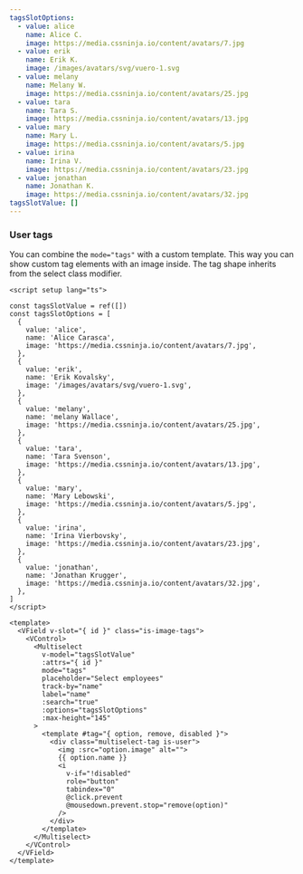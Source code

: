 ```yaml
---
tagsSlotOptions:
  - value: alice
    name: Alice C.
    image: https://media.cssninja.io/content/avatars/7.jpg
  - value: erik
    name: Erik K.
    image: /images/avatars/svg/vuero-1.svg
  - value: melany
    name: Melany W.
    image: https://media.cssninja.io/content/avatars/25.jpg
  - value: tara
    name: Tara S.
    image: https://media.cssninja.io/content/avatars/13.jpg
  - value: mary
    name: Mary L.
    image: https://media.cssninja.io/content/avatars/5.jpg
  - value: irina
    name: Irina V.
    image: https://media.cssninja.io/content/avatars/23.jpg
  - value: jonathan
    name: Jonathan K.
    image: https://media.cssninja.io/content/avatars/32.jpg
tagsSlotValue: []
---
```


### User tags

You can combine the `mode="tags"` with a custom template. This way you can
show custom tag elements with an image inside. The tag shape inherits from
the select class modifier.

<!--code-->

```vue
<script setup lang="ts">

const tagsSlotValue = ref([])
const tagsSlotOptions = [
  {
    value: 'alice',
    name: 'Alice Carasca',
    image: 'https://media.cssninja.io/content/avatars/7.jpg',
  },
  {
    value: 'erik',
    name: 'Erik Kovalsky',
    image: '/images/avatars/svg/vuero-1.svg',
  },
  {
    value: 'melany',
    name: 'melany Wallace',
    image: 'https://media.cssninja.io/content/avatars/25.jpg',
  },
  {
    value: 'tara',
    name: 'Tara Svenson',
    image: 'https://media.cssninja.io/content/avatars/13.jpg',
  },
  {
    value: 'mary',
    name: 'Mary Lebowski',
    image: 'https://media.cssninja.io/content/avatars/5.jpg',
  },
  {
    value: 'irina',
    name: 'Irina Vierbovsky',
    image: 'https://media.cssninja.io/content/avatars/23.jpg',
  },
  {
    value: 'jonathan',
    name: 'Jonathan Krugger',
    image: 'https://media.cssninja.io/content/avatars/32.jpg',
  },
]
</script>

<template>
  <VField v-slot="{ id }" class="is-image-tags">
    <VControl>
      <Multiselect
        v-model="tagsSlotValue"
        :attrs="{ id }"
        mode="tags"
        placeholder="Select employees"
        track-by="name"
        label="name"
        :search="true"
        :options="tagsSlotOptions"
        :max-height="145"
      >
        <template #tag="{ option, remove, disabled }">
          <div class="multiselect-tag is-user">
            <img :src="option.image" alt="">
            {{ option.name }}
            <i
              v-if="!disabled"
              role="button"
              tabindex="0"
              @click.prevent
              @mousedown.prevent.stop="remove(option)"
            />
          </div>
        </template>
      </Multiselect>
    </VControl>
  </VField>
</template>
```

<!--/code-->

<!--example-->

<div class="columns">
  <div class="column is-4">
    <VField v-slot="{ id }" class="is-image-tags">
      <VControl>
        <Multiselect
          :attrs="{ id }"
          v-model="frontmatter.tagsSlotValue"
          mode="tags"
          placeholder="Select employees"
          trackBy="name"
          label="name"
          :search="true"
          :options="frontmatter.tagsSlotOptions"
          :max-height="145"
        >
          <template v-slot:tag="{ option, remove, disabled }">
            <div class="multiselect-tag is-user">
              <img :src="option.image" alt="">
              {{ option.name }}
              <i
                v-if="!disabled"
                @click.prevent
                @mousedown.prevent.stop="remove(option)"
              />
            </div>
          </template>
        </Multiselect>
      </VControl>
    </VField>
  </div>
  <div class="column is-4">
    <VField v-slot="{ id }" class="is-image-tags is-curved-select">
      <VControl>
        <Multiselect
          :attrs="{ id }"
          v-model="frontmatter.tagsSlotValue"
          mode="tags"
          placeholder="Select employees"
          trackBy="name"
          label="name"
          :search="true"
          :options="frontmatter.tagsSlotOptions"
          :max-height="145"
        >
          <template v-slot:tag="{ option, remove, disabled }">
            <div class="multiselect-tag is-user">
              <img :src="option.image" alt="">
              {{ option.name }}
              <i
                v-if="!disabled"
                @click.prevent
                @mousedown.prevent.stop="remove(option)"
              />
            </div>
          </template>
        </Multiselect>
      </VControl>
    </VField>
  </div>
  <div class="column is-4">
    <VField v-slot="{ id }" class="is-image-tags is-rounded-select">
      <VControl>
        <Multiselect
          :attrs="{ id }"
          v-model="frontmatter.tagsSlotValue"
          mode="tags"
          placeholder="Select employees"
          trackBy="name"
          label="name"
          :search="true"
          :options="frontmatter.tagsSlotOptions"
          :max-height="145"
        >
          <template v-slot:tag="{ option, remove, disabled }">
            <div class="multiselect-tag is-user">
              <img :src="option.image" alt="">
              {{ option.name }}
              <i
                v-if="!disabled"
                @click.prevent
                @mousedown.prevent.stop="remove(option)"
              />
            </div>
          </template>
        </Multiselect>
      </VControl>
    </VField>
  </div>
</div>

<!--/example-->
